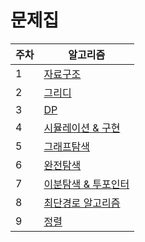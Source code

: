 # 문제집

|주차|알고리즘|
|------|---|
|1|[자료구조](https://github.com/conding-test-Study/ps/blob/main/workbook/자료구조.md)|
|2|[그리디](https://github.com/conding-test-Study/ps/blob/main/workbook/그리디.md)|
|3|[DP](https://github.com/conding-test-Study/ps/blob/main/workbook/DP.md)|
|4|[시뮬레이션 & 구현](https://github.com/conding-test-Study/ps/blob/main/workbook/시뮬레이션&구현.md)|
|5|[그래프탐색](https://github.com/conding-test-Study/ps/blob/main/workbook/그래프탐색.md)|
|6|[완전탐색](https://github.com/conding-test-Study/ps/blob/main/workbook/완전탐색.md)|
|7|[이분탐색 & 투포인터](https://github.com/conding-test-Study/ps/blob/main/workbook/이분탐색&투포인터.md)|
|8|[최단경로 알고리즘](https://github.com/conding-test-Study/ps/blob/main/workbook/최단경로.md)|
|9|[정렬](https://github.com/conding-test-Study/ps/blob/main/workbook/정렬.md)|
